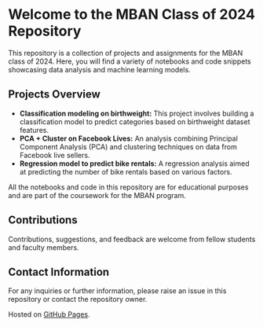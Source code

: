 <!DOCTYPE html>
<html>
<body>
<h1>Welcome to the MBAN Class of 2024 Repository</h1>
<p>This repository is a collection of projects and assignments for the MBAN class of 2024. Here, you will find a variety of notebooks and code snippets showcasing data analysis and machine learning models.</p>

<h2>Projects Overview</h2>
<ul>
  <li><strong>Classification modeling on birthweight:</strong> This project involves building a classification model to predict categories based on birthweight dataset features.</li>
  <li><strong>PCA + Cluster on Facebook Lives:</strong> An analysis combining Principal Component Analysis (PCA) and clustering techniques on data from Facebook live sellers.</li>
  <li><strong>Regression model to predict bike rentals:</strong> A regression analysis aimed at predicting the number of bike rentals based on various factors.</li>
</ul>

<p>All the notebooks and code in this repository are for educational purposes and are part of the coursework for the MBAN program.</p>

<h2>Contributions</h2>
<p>Contributions, suggestions, and feedback are welcome from fellow students and faculty members.</p>

<h2>Contact Information</h2>
<p>For any inquiries or further information, please raise an issue in this repository or contact the repository owner.</p>

<footer>
  <p>Hosted on <a href="https://github.com/fequinta">GitHub Pages</a>.</p>
</footer>
</body>
</html>
